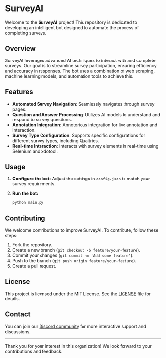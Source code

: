 # SurveyAI

Welcome to the **SurveyAI** project! This repository is dedicated to developing an intelligent bot designed to automate the process of completing surveys.

## Overview

SurveyAI leverages advanced AI techniques to interact with and complete surveys. Our goal is to streamline survey participation, ensuring efficiency and accuracy in responses. The bot uses a combination of web scraping, machine learning models, and automation tools to achieve this.

## Features

- **Automated Survey Navigation**: Seamlessly navigates through survey pages.
- **Question and Answer Processing**: Utilizes AI models to understand and respond to survey questions.
- **Annotation Integration**: Annotorious integration for live annotation and interaction.
- **Survey Type Configuration**: Supports specific configurations for different survey types, including Qualtrics.
- **Real-time Interaction**: Interacts with survey elements in real-time using Selenium and xdotool.

## Usage

1. **Configure the bot:**
    Adjust the settings in `config.json` to match your survey requirements.

2. **Run the bot:**
    ```sh
    python main.py
    ```

## Contributing

We welcome contributions to improve SurveyAI. To contribute, follow these steps:

1. Fork the repository.
2. Create a new branch (`git checkout -b feature/your-feature`).
3. Commit your changes (`git commit -m 'Add some feature'`).
4. Push to the branch (`git push origin feature/your-feature`).
5. Create a pull request.

## License

This project is licensed under the MIT License. See the [LICENSE](LICENSE) file for details.

## Contact
You can join our [Discord community](https://discord.gg/yMMyxDZuSS) for more interactive support and discussions.

---

Thank you for your interest in this organization! We look forward to your contributions and feedback.